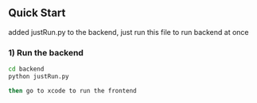 ## Quick Start
added justRun.py to the backend, just run this file to run backend at once
### 1) Run the backend

```bash
cd backend
python justRun.py

then go to xcode to run the frontend
